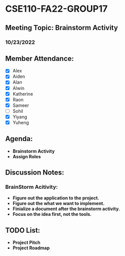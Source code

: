 # CSE110-FA22-GROUP17
## Meeting Topic: Brainstorm Activity
### 10/23/2022 

## Member Attendance:
- [x] Alex
- [x] Aiden
- [x] Alan
- [x] Alwin
- [x] Katherine
- [x] Raon
- [x] Sameer
- [ ] Sohil
- [x] Yiyang
- [x] Yuheng

## Agenda:
  - **Brainstorm Activity**
  - **Assign Roles**

## Discussion Notes: 
   
  
  ### BrainStorm Acitivity:
   - **Figure out the application to the project.**
   - **Figure out the what we want to implement.**
   - **Finialize a document after the brainstorm activity.**
   - **Focus on the idea first, not the tools.**

## TODO List:
   - **Project Pitch**
   - **Project Roadmap**
 

